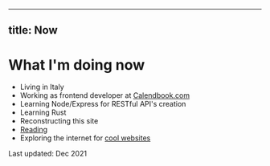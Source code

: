 
---
title: Now
---

# What I'm doing now

* Living in Italy
* Working as frontend developer at [Calendbook.com](https://www.calendbook.com)
* Learning Node/Express for RESTful API's creation
* Learning Rust
* Reconstructing this site
* [Reading](/docs/readings/)
* Exploring the internet for [cool websites](/docs/links/)

Last updated: Dec 2021
